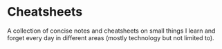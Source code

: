 # Cheatsheets

A collection of concise notes and cheatsheets on small things I learn and
forget every day in different areas (mostly technology but not limited to).
